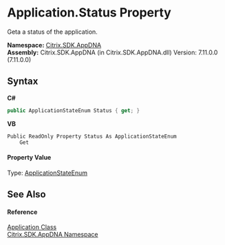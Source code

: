 # Application.Status Property 
 

Geta a status of the application.

**Namespace:**&nbsp;[Citrix.SDK.AppDNA](index.md)<br />**Assembly:**&nbsp;Citrix.SDK.AppDNA (in Citrix.SDK.AppDNA.dll) Version: 7.11.0.0 (7.11.0.0)

## Syntax

**C#**
```csharp
public ApplicationStateEnum Status { get; }
```

**VB**
```vbnet
Public ReadOnly Property Status As ApplicationStateEnum
	Get
```


#### Property Value
Type: <a href="54bf081e-000a-2e5c-6e6d-811b23a63780">ApplicationStateEnum</a>

## See Also


#### Reference
<a href="1779bfff-4b29-0f26-8a09-10acdd530bbc">Application Class</a><br /><a href="fe2d265b-410b-8b11-1eb4-a790e0b062bf">Citrix.SDK.AppDNA Namespace</a><br />